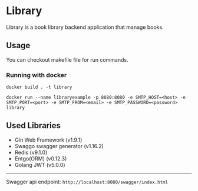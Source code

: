 # Library
Library is a book library backend application that manage books.

## Usage 
You can checkout makefile file for run commands.

### Running with docker 
```shell
docker build . -t library
```
```shell
docker run --name libraryexample -p 8080:8080 -e SMTP_HOST=<host> -e SMTP_PORT=<port> -e SMTP_FROM=<email> -e SMTP_PASSWORD=<password> library
```

## Used Libraries

- Gin Web Framework (v1.9.1)
- Swaggo swagger generator (v1.16.2)
- Redis (v9.1.0)
- Entgo(ORM) (v0.12.3)
- Golang JWT (v5.0.0)
---
Swagger api endpoint: `http://localhost:8080/swagger/index.html`

